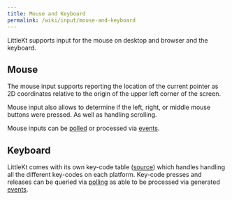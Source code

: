 ```yaml
---
title: Mouse and Keyboard
permalink: /wiki/input/mouse-and-keyboard
---
```


LittleKt supports input for the mouse on desktop and browser and the keyboard.

## Mouse

The mouse input supports reporting the location of the current pointer as 2D coordinates relative to the origin of the upper left corner of the screen.

Mouse input also allows to determine if the left, right, or middle mouse buttons were pressed. As well as handling scrolling.

Mouse inputs can be [polled](/wiki/input/types/polling) or processed via [events](/wiki/input/types/event-based).

## Keyboard

LittleKt comes with its own key-code table ([source](https://github.com/littlektframework/littlekt/blob/a97f8a04857006d2b74216c138c4b31156ea8433/core/src/commonMain/kotlin/com/lehaine/littlekt/input/Input.kt#L14)) which handles handling all the different key-codes on each platform. Key-code presses and releases can be queried via [polling](/wiki/input/types/polling) as able to be processed via generated [events](/wiki/input/types/event-based).
